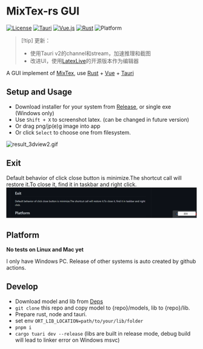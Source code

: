 # MixTex-rs GUI

[![License](https://img.shields.io/badge/license-GPLv3-blue)](https://www.gnu.org/licenses/gpl-3.0)
[![Tauri](https://img.shields.io/badge/Tauri-2.1.0-red?logo=tauri)]()
[![Vue.js](https://img.shields.io/badge/vue.js-v3-green?logo=vue.js)](https://github.com/vuejs/vue-next)
[![Rust](https://img.shields.io/badge/-Rust-orange?logo=rust&logoColor=white)](https://www.rust-lang.org/)
![Platform](https://img.shields.io/badge/platform-Windows%20|%20Mac%20|%20Linux-orange)


> [!tip] 更新：
> - 使用Tauri v2的channel和stream，加速推理和截图
> - 改进UI，使用[LatexLive](https://github.com/MosRat/LaTeXLive)的开源版本作为编辑器

A GUI implement of [MixTex](https://github.com/RQLuo/MixTeX-Latex-OCR/tree/MixTeX-v1.1.2), use [Rust](https://www.rust-lang.org/) + [Vue](https://github.com/vuejs/) + [Tauri](https://github.com/tauri-apps/tauri)


##  Setup and Usage

- Download installer for your system from [Release](https://github.com/MosRat/MixTex-rs-GUI/releases/latest), or single exe (Windows only)
- Use `Shift + X`  to screenshot latex. (can be changed in future version)
- Or drag png/jp(e)g image into app
- Or click `Select` to choose one from filesystem.

![result_3dview2.gif](docs%2Fgif%2Fresult_3dview2.gif)

## Exit
Default behavior of click close button is minimize.The shortcut call will restore it.To close it, find it in taskbar and right click.
![img.png](docs/img/img.png)
## Platform

**No tests on Linux and Mac yet**

I only have Windows PC. Release of other systems is auto created by github actions.

## Develop

- Download model and lib from [Deps](https://github.com/MosRat/MixTex-rs-GUI/releases/tag/deps)
- ``` git clone ``` this repo and copy model to {repo}/models, lib to {repo}/lib.
- Prepare rust, node and tauri.
- set env ``` ORT_LIB_LOCATION=path/to/your/lib/folder  ```
- ```pnpm i ```
- ``` cargo tuari dev --release ``` (libs are built in release mode, debug build will lead to linker error on Windows msvc)

